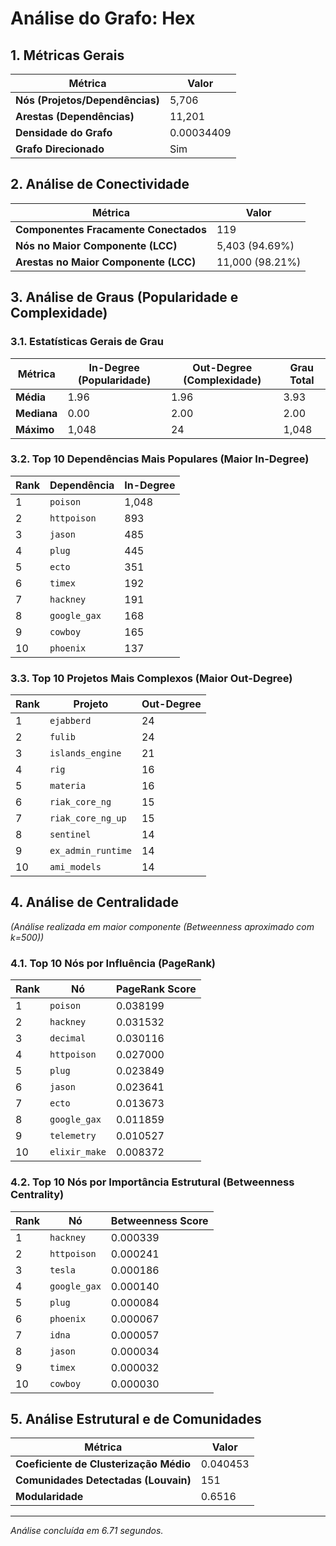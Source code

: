 # Análise do Grafo: Hex

## 1. Métricas Gerais
| Métrica | Valor |
|---|---|
| **Nós (Projetos/Dependências)** | 5,706 |
| **Arestas (Dependências)** | 11,201 |
| **Densidade do Grafo** | 0.00034409 |
| **Grafo Direcionado** | Sim |

## 2. Análise de Conectividade
| Métrica | Valor |
|---|---|
| **Componentes Fracamente Conectados** | 119 |
| **Nós no Maior Componente (LCC)** | 5,403 (94.69%) |
| **Arestas no Maior Componente (LCC)** | 11,000 (98.21%) |

## 3. Análise de Graus (Popularidade e Complexidade)
### 3.1. Estatísticas Gerais de Grau
| Métrica | In-Degree (Popularidade) | Out-Degree (Complexidade) | Grau Total |
|---|---|---|---|
| **Média** | 1.96 | 1.96 | 3.93 |
| **Mediana** | 0.00 | 2.00 | 2.00 |
| **Máximo** | 1,048 | 24 | 1,048 |

### 3.2. Top 10 Dependências Mais Populares (Maior In-Degree)
| Rank | Dependência | In-Degree |
|---|---|---|
| 1 | `poison` | 1,048 |
| 2 | `httpoison` | 893 |
| 3 | `jason` | 485 |
| 4 | `plug` | 445 |
| 5 | `ecto` | 351 |
| 6 | `timex` | 192 |
| 7 | `hackney` | 191 |
| 8 | `google_gax` | 168 |
| 9 | `cowboy` | 165 |
| 10 | `phoenix` | 137 |

### 3.3. Top 10 Projetos Mais Complexos (Maior Out-Degree)
| Rank | Projeto | Out-Degree |
|---|---|---|
| 1 | `ejabberd` | 24 |
| 2 | `fulib` | 24 |
| 3 | `islands_engine` | 21 |
| 4 | `rig` | 16 |
| 5 | `materia` | 16 |
| 6 | `riak_core_ng` | 15 |
| 7 | `riak_core_ng_up` | 15 |
| 8 | `sentinel` | 14 |
| 9 | `ex_admin_runtime` | 14 |
| 10 | `ami_models` | 14 |

## 4. Análise de Centralidade
_(Análise realizada em maior componente (Betweenness aproximado com k=500))_

### 4.1. Top 10 Nós por Influência (PageRank)
| Rank | Nó | PageRank Score |
|---|---|---|
| 1 | `poison` | 0.038199 |
| 2 | `hackney` | 0.031532 |
| 3 | `decimal` | 0.030116 |
| 4 | `httpoison` | 0.027000 |
| 5 | `plug` | 0.023849 |
| 6 | `jason` | 0.023641 |
| 7 | `ecto` | 0.013673 |
| 8 | `google_gax` | 0.011859 |
| 9 | `telemetry` | 0.010527 |
| 10 | `elixir_make` | 0.008372 |

### 4.2. Top 10 Nós por Importância Estrutural (Betweenness Centrality)
| Rank | Nó | Betweenness Score |
|---|---|---|
| 1 | `hackney` | 0.000339 |
| 2 | `httpoison` | 0.000241 |
| 3 | `tesla` | 0.000186 |
| 4 | `google_gax` | 0.000140 |
| 5 | `plug` | 0.000084 |
| 6 | `phoenix` | 0.000067 |
| 7 | `idna` | 0.000057 |
| 8 | `jason` | 0.000034 |
| 9 | `timex` | 0.000032 |
| 10 | `cowboy` | 0.000030 |

## 5. Análise Estrutural e de Comunidades
| Métrica | Valor |
|---|---|
| **Coeficiente de Clusterização Médio** | 0.040453 |
| **Comunidades Detectadas (Louvain)** | 151 |
| **Modularidade** | 0.6516 |

---
*Análise concluída em 6.71 segundos.*

